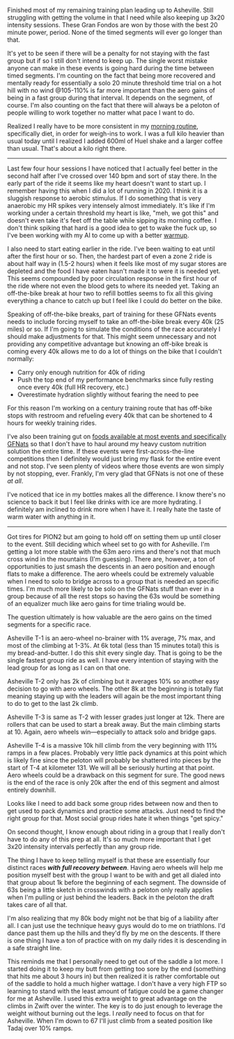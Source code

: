 Finished most of my remaining training plan leading up to Asheville. Still struggling with getting the volume in that I need while also keeping up 3x20 intensity sessions. These Gran Fondos are won by those with the best 20 minute power, period. None of the timed segments will ever go longer than that.

It's yet to be seen if there will be a penalty for not staying with the fast group but if so I still don't intend to keep up. The single worst mistake anyone can make in these events is going hard during the time between timed segments. I'm counting on the fact that being more recovered and mentally ready for essentially a solo 20 minute threshold time trial on a hot hill with no wind @105-110% is far more important than the aero gains of being in a fast group during that interval. It depends on the segment, of course. I'm also counting on the fact that there will always be a peloton of people willing to work together no matter what pace I want to do.

Realized I really have to be more consistent in my [morning routine](../Fitness/Morning%20routine.md), specifically diet, in order for weigh-ins to work. I was a full kilo heavier than usual today until I realized I added 600ml of Huel shake and a larger coffee than usual. That's about a kilo right there.

----

Last few four hour sessions I have noticed that I actually feel better in the second half after I've crossed over 140 bpm and sort of stay there. In the early part of the ride it seems like my heart doesn't want to start up. I remember having this when I did a lot of running in 2020. I think it is a sluggish response to aerobic stimulus. If I do something that is very anaerobic my HR spikes very intensely almost immediately. It's like if I'm working under a certain threshold my heart is like, "meh, we got this" and doesn't even take it's feet off the table while sipping its morning coffee. I don't think spiking that hard is a good idea to get to wake the fuck up, so I've been working with my AI to come up with a better [warmup](../Fitness/Warmup.md). 

I also need to start eating earlier in the ride. I've been waiting to eat until after the first hour or so. Then, the hardest part of even a zone 2 ride is about half way in (1.5-2 hours) when it feels like most of my sugar stores are depleted and the food I have eaten hasn't made it to were it is needed yet. This seems compounded by poor circulation response in the first hour of the ride where not even the blood gets to where its needed yet. Taking an off-the-bike break at hour two to refill bottles seems to fix all this giving everything a chance to catch up but I feel like I could do better on the bike.

Speaking of off-the-bike breaks, part of training for these GFNats events needs to include forcing myself to take an off-the-bike break every 40k (25 miles) or so. If I'm going to simulate the conditions of the race accurately I should make adjustments for that. This might seem unnecessary and not providing any competitive advantage but knowing an off-bike break is coming every 40k allows me to do a lot of things on the bike that I couldn't normally:

- Carry only enough nutrition for 40k of riding
- Push the top end of my performance benchmarks since fully resting once every 40k (full HR recovery, etc.)
- Overestimate hydration slightly without fearing the need to pee

For this reason I'm working on a century training route that has off-bike stops with restroom and refueling every 40k that can be shortened to 4 hours for weekly training rides.

I've also been training gut on [foods available at most events and specifically GFNats](../Outdoor%20sports/GFNats%20race%20nutrition%20secret%20strategy.md) so that I don't have to haul around my heavy custom nutrition solution the entire time. If these events were first-across-the-line competitions then I definitely would just bring my flask for the entire event and not stop. I've seen plenty of videos where those events are won simply by not stopping, ever. Frankly, I'm very glad that GFNats is not one of these *at all*.

I've noticed that ice in my bottles makes all the difference. I know there's no science to back it but I feel like drinks with ice are more hydrating. I definitely am inclined to drink more when I have it. I really hate the taste of warm water with anything in it.

----

Got tires for PION2 but am going to hold off on setting them up until closer to the event. Still deciding which wheel set to go with for Asheville. I'm getting a lot more stable with the 63m aero rims and there's not that much cross wind in the mountains (I'm guessing). There are, however, a ton of opportunities to just smash the descents in an aero position and enough flats to make a difference. The aero wheels could be extremely valuable when I need to solo to bridge across to a group that is needed an specific times. I'm much more likely to be solo on the GFNats stuff than ever in a group because of all the rest stops so having the 63s would be something of an equalizer much like aero gains for time trialing would be.

The question ultimately is how valuable are the aero gains on the timed segments for a specific race. 

Asheville T-1 is an aero-wheel no-brainer with 1% average, 7% max, and most of the climbing at 1-3%. At 6k total (less than 15 minutes total) this is my bread-and-butter. I do this shit every single day. That is going to be the single fastest group ride as well. I have every intention of staying with the lead group for as long as I can on that one.

Asheville T-2 only has 2k of climbing but it averages 10% so another easy decision to go with aero wheels. The other 8k at the beginning is totally flat meaning staying up with the leaders will again be the most important thing to do to get to the last 2k climb.

Asheville T-3 is same as T-2 with lesser grades just longer at 12k. There are rollers that can be used to start a break away. But the main climbing starts at 10. Again, aero wheels win—especially to attack solo and bridge gaps.

Asheville T-4 is a massive 10k hill climb from the very beginning with 11% ramps in a few places. Probably very little pack dynamics at this point which is likely fine since the peloton will probably be shattered into pieces by the start of T-4 at kilometer 131. We will all be seriously hurting at that point. Aero wheels could be a drawback on this segment for sure. The good news is the end of the race is only 20k after the end of this segment and almost entirely downhill.

Looks like I need to add back some group rides between now and then to get used to pack dynamics and practice some attacks. Just need to find the right group for that. Most social group rides hate it when things "get spicy."

On second thought, I know enough about riding in a group that I really don't have to do any of this prep at all. It's so much more important that I get 3x20 intensity intervals perfectly than any group ride.

The thing I have to keep telling myself is that these are essentially four distinct races ***with full recovery between***. Having aero wheels will help me position myself best with the group I want to be with and get all dialed into that group about 1k before the beginning of each segment. The downside of 63s being a little sketch in crosswinds with a peloton only really applies when I'm pulling or just behind the leaders. Back in the peloton the draft takes care of all that.

I'm also realizing that my 80k body might not be that big of a liability after all. I can just use the technique heavy guys would do to me on triathlons. I'd dance past them up the hills and they'd fly by me on the descents. If there is one thing I have a ton of practice with on my daily rides it is descending in a safe straight line.

This reminds me that I personally need to get out of the saddle a lot more. I started doing it to keep my butt from getting too sore by the end (something that hits me about 3 hours in) but then realized it is rather comfortable out of the saddle to hold a much higher wattage. I don't have a very high FTP so learning to stand with the least amount of fatigue could be a game changer for me at Asheville. I used this extra weight to great advantage on the climbs in Zwift over the winter. The key is to do just enough to leverage the weight without burning out the legs. I *really* need to focus on that for Asheville. When I'm down to 67 I'll just climb from a seated position like Tadaj over 10% ramps.